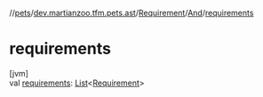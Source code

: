 //[pets](../../../../index.md)/[dev.martianzoo.tfm.pets.ast](../../index.md)/[Requirement](../index.md)/[And](index.md)/[requirements](requirements.md)

# requirements

[jvm]\
val [requirements](requirements.md): [List](https://kotlinlang.org/api/latest/jvm/stdlib/kotlin.collections/-list/index.html)&lt;[Requirement](../index.md)&gt;
